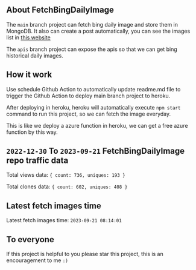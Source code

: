 ## About FetchBingDailyImage

The `main` branch project can fetch bing daily image and store them in MongoDB.
It also can create a post automatically, you can see the images list in [this website](https://oursalbum.netlify.app)

The `apis` branch project can expose the apis so that we can get bing historical daily images.

## How it work

Use schedule Github Action to automatically update readme.md file to trigger the Github Action to deploy main branch project to heroku.

After deploying in heroku, heroku will automatically execute `npm start` command to run this project, so we can fetch the image everyday.

This is like we deploy a azure function in heroku, we can get a free azure function by this way.

## `2022-12-30` To `2023-09-21` FetchBingDailyImage repo traffic data

Total views data: `{ count: 736, uniques: 193 }`

Total clones data: `{ count: 602, uniques: 408 }`

## Latest fetch images time

Latest fetch images time: `2023-09-21 08:14:01`

## To everyone

If this project is helpful to you please star this project, this is an encouragement to me `:)`



